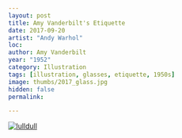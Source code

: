 ```yaml
---
layout: post
title: Amy Vanderbilt's Etiquette
date: 2017-09-20
artist: "Andy Warhol"
loc: 
author: Amy Vanderbilt
year: "1952"
category: Illustration
tags: [illustration, glasses, etiquette, 1950s]
image: thumbs/2017_glass.jpg
hidden: false
permalink:

---
```




<div class="post_image">
	<a href="{{ site.baseurl }}/images/posts/2017_glass/001.jpg" target="_blank">
	<img src="{{ site.baseurl }}/images/posts/2017_glass/001.jpg" alt="lulldull"></a>
</div>

